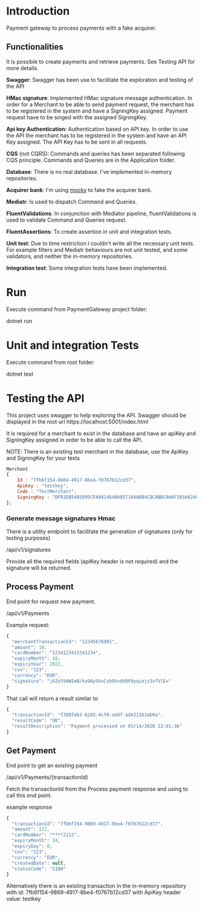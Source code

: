 # Introduction

Payment gateway to process payments with a fake acquirer.



## Functionalities
It is possible to create payments and retrieve payments. See Testing API for more details.

**Swagger**: Swagger has been use to facilitate the exploration and testing of the API

**HMac signature**: Implemented HMac signature message authentication. In order for a Merchant to be able to send payment request, the merchant has to be registered in the system and have a SigningKey assigned. Payment request have to be singed with the assigned SigningKey.

**Api key Authentication**: Authentication based on API key. In order to use the API the merchant has to be registered in the system and have an API Key assigned. The API Key has to be sent in all requests.

**CQS** (not CQRS): Commands and queries has been separated following CQS principle. Commands and Queries are in the Application folder.

**Database**: There is no real database. I've implemented in-memory repositories. 

**Acquirer bank**: I'm using [mocky](http://www.mocky.io/) to fake the acquirer bank.

**Mediatr**: Is used to dispatch Command and Queries.

**FluentValidations**: In conjunction with Mediator pipeline, fluentValidations is used to validate Command and Queries request.

**FluentAssertions**: To create assertion in unit and integration tests.

**Unit test**: Due to time restriction I couldn't write all the necessary unit tests. For example filters and Mediatr behaviours are not unit tested, and some validators, and neither the in-memory repositories. 

**Integration test**: Some integration tests have been implemented.

# Run
Execute command from PaymentGateway project folder:

dotnet run


# Unit and integration Tests

Execute command from root folder:

dotnet test

# Testing the API
This project uses swagger to help exploring the API. Swagger should be displayed in the root url https://localhost:5001/index.html

It is required for a merchant to exist in the database and have an apiKey and SigningKey assigned in order to be able to call the API.

NOTE: There is an existing test merchant in the database, use the ApiKey and SigningKey for your tests

```javascript
Merchant
{
    Id : "7fb6f154-9869-4917-8be4-f0767b12cd37",
    ApiKey : "testkey",
    Code : "TestMerchant",
    SigningKey : "DFB1EB5485895CFA84146406857104ABB4CBCABDC8AAF103A624C8F6A3EAAB00"
};
```

### Generate message signatures Hmac
There is a utility endpoint to facilitate the generation of signatures (only for testing purposes)

/api/v1/signatures

Provide all the required fields (apiKey header is not required) and the signature will be returned.

## Process Payment 
End point for request new payment.

/api/v1/Payments


Example request:
```javascript
{
  "merchantTransactionId": "12345678901",
  "amount": 10,
  "cardNumber": "1234123412341234",
  "expiryMonth": 10,
  "expiryYear": 2022,
  "cvv": "123",
  "currency": "EUR",
  "signature": "j6Ze59AWImB/ka9AySkvCxbOhvdX0P9yqiojz3vfVlE="
}
```


That call will return a result similar to 

```javascript
{
  "transactionId": "f388feb3-6285-4cf0-addf-ad431163ab0a",
  "resultCode": "OK",
  "resultDescription": "Payment processed on 03/14/2020 12:01:36"
}
```

## Get Payment 
End point to get an existing payment

/api/v1/Payments/{transactionId}

Fetch the transactionId from the Process payment response and using to call this end point.

example response
```javascript
{
  "transactionId": "7fb6f154-9869-4917-8be4-f0767b12cd37",
  "amount": 122,
  "cardNumber": "****2112",
  "expiryMonth": 34,
  "expiryDay": 0,
  "cvv": "123",
  "currency": "EUR",
  "createdDate": null,
  "statusCode": "S100"
}
```

Alternatively there is an existing transaction in the in-memory repository with id: 7fb6f154-9869-4917-8be4-f0767b12cd37 with ApiKey header value: testkey



